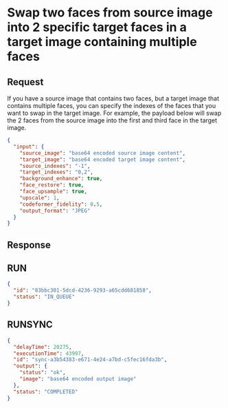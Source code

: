 # Swap two faces from source image into 2 specific target faces in a target image containing multiple faces

## Request

If you have a source image that contains two faces, but a target
image that contains multiple faces, you can specify the indexes
of the faces that you want to swap in the target image.  For
example, the payload below will swap the 2 faces from the
source image into the first and third face in the target image.

```json
{
  "input": {
    "source_image": "base64 encoded source image content",
    "target_image": "base64 encoded target image content",
    "source_indexes": "-1",
    "target_indexes": "0,2",
    "background_enhance": true,
    "face_restore": true,
    "face_upsample": true,
    "upscale": 1,
    "codeformer_fidelity": 0.5,
    "output_format": "JPEG"
  }
}
```

## Response

## RUN

```json
{
  "id": "83bbc301-5dcd-4236-9293-a65cdd681858",
  "status": "IN_QUEUE"
}
```

## RUNSYNC


```json
{
  "delayTime": 20275,
  "executionTime": 43997,
  "id": "sync-a3b54383-e671-4e24-a7bd-c5fec16fda3b",
  "output": {
    "status": "ok",
    "image": "base64 encoded output image"
  },
  "status": "COMPLETED"
}
```
